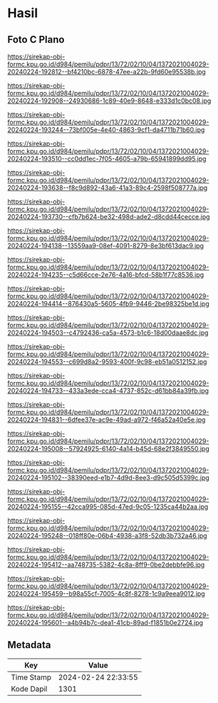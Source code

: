# Hasil

## Foto C Plano

https://sirekap-obj-formc.kpu.go.id/d984/pemilu/pdpr/13/72/02/10/04/1372021004029-20240224-192812--bf4210bc-6878-47ee-a22b-9fd60e95538b.jpg

https://sirekap-obj-formc.kpu.go.id/d984/pemilu/pdpr/13/72/02/10/04/1372021004029-20240224-192908--24930686-1c89-40e9-8648-e333d1c0bc08.jpg

https://sirekap-obj-formc.kpu.go.id/d984/pemilu/pdpr/13/72/02/10/04/1372021004029-20240224-193244--73bf005e-4e40-4863-9cf1-da4711b71b60.jpg

https://sirekap-obj-formc.kpu.go.id/d984/pemilu/pdpr/13/72/02/10/04/1372021004029-20240224-193510--cc0dd1ec-7f05-4605-a79b-65941899dd95.jpg

https://sirekap-obj-formc.kpu.go.id/d984/pemilu/pdpr/13/72/02/10/04/1372021004029-20240224-193638--f8c9d892-43a6-41a3-89c4-2598f508777a.jpg

https://sirekap-obj-formc.kpu.go.id/d984/pemilu/pdpr/13/72/02/10/04/1372021004029-20240224-193730--cfb7b624-be32-498d-ade2-d8cdd44cecce.jpg

https://sirekap-obj-formc.kpu.go.id/d984/pemilu/pdpr/13/72/02/10/04/1372021004029-20240224-194138--13559aa9-08ef-4091-8279-8e3bf613dac9.jpg

https://sirekap-obj-formc.kpu.go.id/d984/pemilu/pdpr/13/72/02/10/04/1372021004029-20240224-194235--c5d66cce-2e76-4a16-bfcd-58b1f77c8536.jpg

https://sirekap-obj-formc.kpu.go.id/d984/pemilu/pdpr/13/72/02/10/04/1372021004029-20240224-194414--876430a5-5605-4fb9-9446-2be98325be1d.jpg

https://sirekap-obj-formc.kpu.go.id/d984/pemilu/pdpr/13/72/02/10/04/1372021004029-20240224-194503--c4792436-ca5a-4573-b1c6-18d00daae8dc.jpg

https://sirekap-obj-formc.kpu.go.id/d984/pemilu/pdpr/13/72/02/10/04/1372021004029-20240224-194553--c699d8a2-9593-400f-9c98-eb51a0512152.jpg

https://sirekap-obj-formc.kpu.go.id/d984/pemilu/pdpr/13/72/02/10/04/1372021004029-20240224-194733--433a3ede-cca4-4737-852c-d61bb84a39fb.jpg

https://sirekap-obj-formc.kpu.go.id/d984/pemilu/pdpr/13/72/02/10/04/1372021004029-20240224-194831--6dfee37e-ac9e-49ad-a972-f46a52a40e5e.jpg

https://sirekap-obj-formc.kpu.go.id/d984/pemilu/pdpr/13/72/02/10/04/1372021004029-20240224-195008--57924925-6140-4a14-b45d-68e2f3849550.jpg

https://sirekap-obj-formc.kpu.go.id/d984/pemilu/pdpr/13/72/02/10/04/1372021004029-20240224-195102--38390eed-e1b7-4d9d-8ee3-d9c505d5399c.jpg

https://sirekap-obj-formc.kpu.go.id/d984/pemilu/pdpr/13/72/02/10/04/1372021004029-20240224-195155--42cca995-085d-47ed-9c05-1235ca44b2aa.jpg

https://sirekap-obj-formc.kpu.go.id/d984/pemilu/pdpr/13/72/02/10/04/1372021004029-20240224-195248--018ff80e-06b4-4938-a3f8-52db3b732a46.jpg

https://sirekap-obj-formc.kpu.go.id/d984/pemilu/pdpr/13/72/02/10/04/1372021004029-20240224-195412--aa748735-5382-4c8a-8ff9-0be2debbfe96.jpg

https://sirekap-obj-formc.kpu.go.id/d984/pemilu/pdpr/13/72/02/10/04/1372021004029-20240224-195459--b98a55cf-7005-4c8f-8278-1c9a9eea9012.jpg

https://sirekap-obj-formc.kpu.go.id/d984/pemilu/pdpr/13/72/02/10/04/1372021004029-20240224-195601--a4b94b7c-dea1-41cb-89ad-f1851b0e2724.jpg


## Metadata

| Key        | Value               |
| ---------- | ------------------- |
| Time Stamp | 2024-02-24 22:33:55 |
| Kode Dapil | 1301                |




